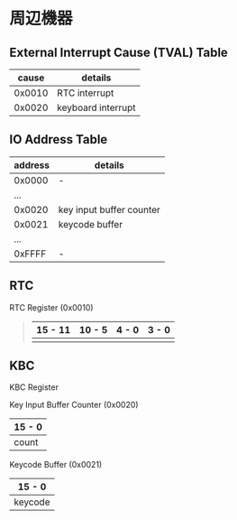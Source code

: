 # 周辺機器

## External Interrupt Cause (TVAL) Table

| cause  | details            |
| ------ | ------------------ |
| 0x0010 | RTC interrupt      |
| 0x0020 | keyboard interrupt |

## IO Address Table

| address | details                  |
| ------- | ------------------------ |
| 0x0000  | -                        |
| ...     |                          |
| 0x0020  | key input buffer counter |
| 0x0021  | keycode buffer           |
| ...     |                          |
| 0xFFFF  | -                        |

## RTC

RTC Register (0x0010)

> | 15 - 11 | 10 - 5 | 4 - 0 | 3 - 0 |
> | ------- | ------ | ----- | ----- |
> |         |        |       |       |

## KBC

KBC Register

Key Input Buffer Counter (0x0020)

| 15 - 0 |
| ------ |
| count  |

Keycode Buffer (0x0021)

| 15 - 0  |
| ------- |
| keycode |
